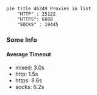 
```mermaid
pie title 46249 Proxies in list
    "HTTP" : 25122
    "HTTPS": 6888
    "SOCKS" : 19445
```

### Some Info
#### Average Timeout

- mixed: 3.0s
- http: 1.5s
- https: 8.6s
- socks: 6.2s